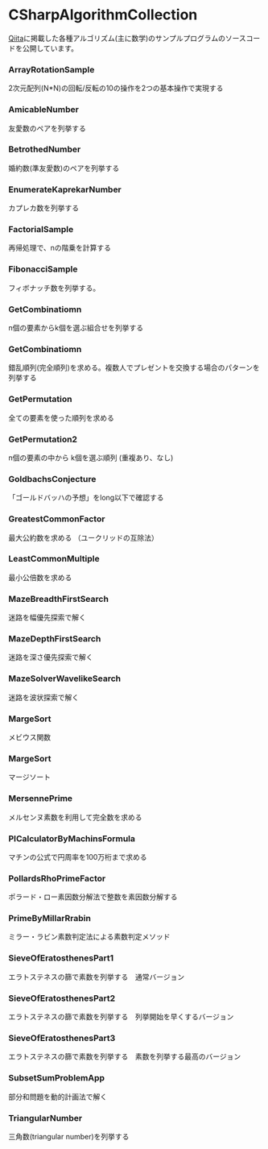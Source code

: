 # CSharpAlgorithmCollection

[Qiita](https://qiita.com/gushwell)に掲載した各種アルゴリズム(主に数学)のサンプルプログラムのソースコードを公開しています。


### ArrayRotationSample

2次元配列(N*N)の回転/反転の10の操作を2つの基本操作で実現する

### AmicableNumber

友愛数のペアを列挙する

### BetrothedNumber

婚約数(準友愛数)のペアを列挙する

### EnumerateKaprekarNumber 

カプレカ数を列挙する

### FactorialSample

再帰処理で、nの階乗を計算する

### FibonacciSample

フィボナッチ数を列挙する。

### GetCombinatiomn

n個の要素からk個を選ぶ組合せを列挙する

### GetCombinatiomn

錯乱順列(完全順列)を求める。複数人でプレゼントを交換する場合のパターンを列挙する

### GetPermutation

全ての要素を使った順列を求める

### GetPermutation2

n個の要素の中から k個を選ぶ順列 (重複あり、なし)

### GoldbachsConjecture

「ゴールドバッハの予想」をlong以下で確認する

### GreatestCommonFactor    

最大公約数を求める （ユークリッドの互除法）

### LeastCommonMultiple

最小公倍数を求める

### MazeBreadthFirstSearch

迷路を幅優先探索で解く

### MazeDepthFirstSearch

迷路を深さ優先探索で解く

### MazeSolverWavelikeSearch

迷路を波状探索で解く

### MargeSort

メビウス関数

### MargeSort

マージソート

### MersennePrime

メルセンヌ素数を利用して完全数を求める

### PICalculatorByMachinsFormula

マチンの公式で円周率を100万桁まで求める

### PollardsRhoPrimeFactor

ポラード・ロー素因数分解法で整数を素因数分解する

### PrimeByMillarRrabin

ミラー・ラビン素数判定法による素数判定メソッド

### SieveOfEratosthenesPart1

エラトステネスの篩で素数を列挙する　通常バージョン

### SieveOfEratosthenesPart2

エラトステネスの篩で素数を列挙する　列挙開始を早くするバージョン

### SieveOfEratosthenesPart3

エラトステネスの篩で素数を列挙する　素数を列挙する最高のバージョン

### SubsetSumProblemApp

部分和問題を動的計画法で解く

### TriangularNumber

三角数(triangular number)を列挙する

